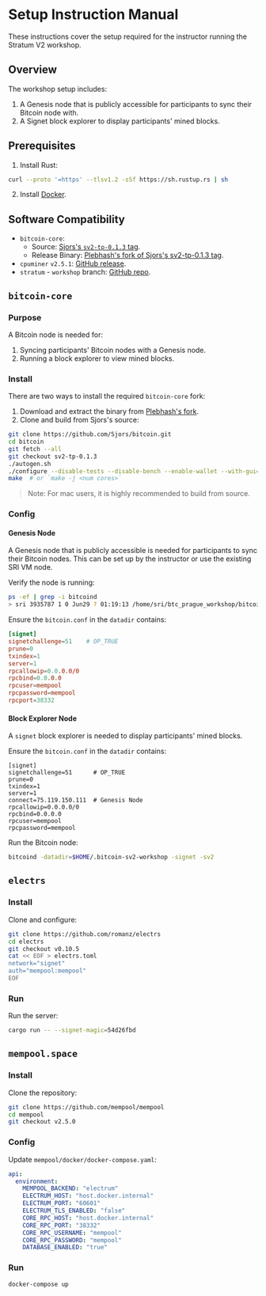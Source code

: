 # Setup Instruction Manual

These instructions cover the setup required for the instructor running the Stratum V2 workshop.

## Overview
The workshop setup includes:
1. A Genesis node that is publicly accessible for participants to sync their Bitcoin node with.
2. A Signet block explorer to display participants' mined blocks.

## Prerequisites
1. Install Rust:

```sh
curl --proto '=https' --tlsv1.2 -sSf https://sh.rustup.rs | sh
```
2. Install [Docker](https://docs.docker.com/engine/install/).

## Software Compatibility
* `bitcoin-core`:
  * Source: [Sjors's `sv2-tp-0.1.3` tag](https://github.com/Sjors/bitcoin/tree/sv2-tp-0.1.3).
  * Release Binary: [Plebhash's fork of Sjors's sv2-tp-0.1.3 tag](https://github.com/plebhash/bitcoin/releases/tag/btc-prague).
* `cpuminer` `v2.5.1`: [GitHub release](https://github.com/pooler/cpuminer/releases/tag/v2.5.1).
* `stratum` - `workshop` branch: [GitHub repo](https://github.com/stratum-mining/stratum/tree/workshop).

## `bitcoin-core`

### Purpose
A Bitcoin node is needed for:
1. Syncing participants' Bitcoin nodes with a Genesis node.
2. Running a block explorer to view mined blocks.

### Install
There are two ways to install the required `bitcoin-core` fork:

1. Download and extract the binary from [Plebhash's fork](https://github.com/plebhash/bitcoin/releases/tag/btc-prague).
2. Clone and build from Sjors's source:

```sh
git clone https://github.com/Sjors/bitcoin.git
cd bitcoin
git fetch --all
git checkout sv2-tp-0.1.3
./autogen.sh
./configure --disable-tests --disable-bench --enable-wallet --with-gui=no
make  # or `make -j <num cores>`
```

> Note: For mac users, it is highly recommended to build from source.

### Config

#### Genesis Node
A Genesis node that is publicly accessible is needed for participants to sync their Bitcoin nodes. This can be set up by the instructor or use the existing SRI VM node.

Verify the node is running:

```sh
ps -ef | grep -i bitcoind
> sri 3935787 1 0 Jun29 ? 01:19:13 /home/sri/btc_prague_workshop/bitcoin/src/bitcoind -signet -datadir=/home/sri/btc_prague_workshop/bitcoin_data_dir/ -fallbackfee=0.01 -daemon -sv2 -sv2port=38442
```

Ensure the `bitcoin.conf` in the `datadir` contains:

```conf
[signet]
signetchallenge=51    # OP_TRUE
prune=0
txindex=1
server=1
rpcallowip=0.0.0.0/0
rpcbind=0.0.0.0
rpcuser=mempool
rpcpassword=mempool
rpcport=38332
```

#### Block Explorer Node
A `signet` block explorer is needed to display participants' mined blocks.

Ensure the `bitcoin.conf` in the `datadir` contains:

```
[signet]
signetchallenge=51      # OP_TRUE
prune=0
txindex=1
server=1
connect=75.119.150.111  # Genesis Node
rpcallowip=0.0.0.0/0
rpcbind=0.0.0.0
rpcuser=mempool
rpcpassword=mempool
```

Run the Bitcoin node:

```sh
bitcoind -datadir=$HOME/.bitcoin-sv2-workshop -signet -sv2
```

## `electrs`

### Install
Clone and configure:

```sh
git clone https://github.com/romanz/electrs
cd electrs
git checkout v0.10.5
cat << EOF > electrs.toml
network="signet"
auth="mempool:mempool"
EOF
```

### Run
Run the server:

```sh
cargo run -- --signet-magic=54d26fbd
```

## `mempool.space`

### Install
Clone the repository:

```sh
git clone https://github.com/mempool/mempool
cd mempool
git checkout v2.5.0
```

### Config
Update `mempool/docker/docker-compose.yaml`:

```yaml
api:
  environment:
    MEMPOOL_BACKEND: "electrum"
    ELECTRUM_HOST: "host.docker.internal"
    ELECTRUM_PORT: "60601"
    ELECTRUM_TLS_ENABLED: "false"
    CORE_RPC_HOST: "host.docker.internal"
    CORE_RPC_PORT: "38332"
    CORE_RPC_USERNAME: "mempool"
    CORE_RPC_PASSWORD: "mempool"
    DATABASE_ENABLED: "true"
```

### Run
```sh
docker-compose up
```
